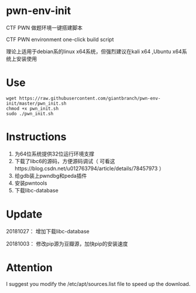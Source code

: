 # pwn-env-init

CTF PWN 做题环境一键搭建脚本

CTF PWN environment one-click build script

理论上适用于debian系的linux x64系统，但强烈建议在kali x64 ,Ubuntu x64系统上安装使用


# Use

```
wget https://raw.githubusercontent.com/giantbranch/pwn-env-init/master/pwn_init.sh
chmod +x pwn_init.sh
sudo ./pwn_init.sh
```

# Instructions

1. 为64位系统提供32位运行环境支撑
2. 下载了libc6的源码，方便源码调试（ 可看这https://blog.csdn.net/u012763794/article/details/78457973 ）
3. 给gdb装上pwndbg和peda插件
4. 安装pwntools
5. 下载libc-database

# Update

20181027：	增加下载libc-database

20181003：	修改pip源为豆瓣源，加快pip的安装速度

# Attention

I suggest you modify the /etc/apt/sources.list file to speed up the download.
